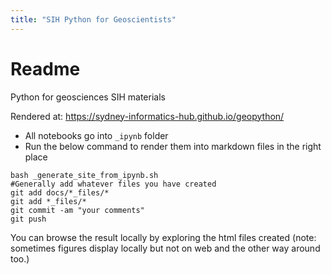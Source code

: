 ```yaml
---
title: "SIH Python for Geoscientists"
---
```

# Readme

Python for geosciences SIH materials

Rendered at: https://sydney-informatics-hub.github.io/geopython/

- All notebooks go into `_ipynb` folder
- Run the below command to render them into markdown files in the right place

```
bash _generate_site_from_ipynb.sh
#Generally add whatever files you have created
git add docs/*_files/*
git add *_files/*
git commit -am "your comments"
git push
```
You can browse the result locally by exploring the html files created (note: sometimes figures display locally but not on web and the other way around too.)

